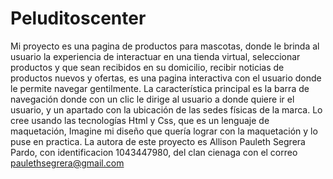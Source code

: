 # Peluditoscenter
Mi proyecto es una pagina de productos para mascotas, donde le brinda al usuario la experiencia de interactuar en una tienda virtual, seleccionar productos y que sean recibidos en su domicilio, recibir noticias de productos nuevos y ofertas, es una pagina interactiva con el usuario donde le permite navegar gentilmente.
La característica principal es la barra de navegación donde con un clic le dirige al usuario a donde quiere ir el usuario, y un apartado con la ubicación de las sedes físicas de la marca. Lo cree usando las tecnologías Html y Css, que es un lenguaje de maquetación, Imagine mi diseño que quería lograr con la maquetación y lo puse en practica. La autora de este proyecto es Allison Pauleth Segrera Pardo, con identificacion 1043447980, del clan cienaga con el correo paulethsegrera@gmail.com
